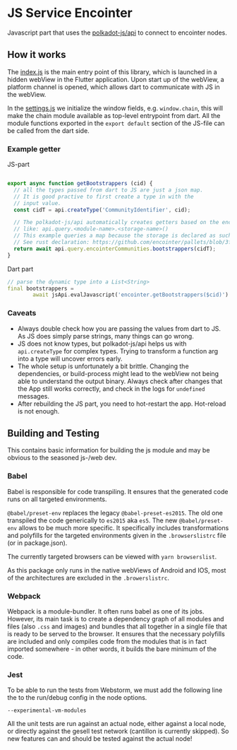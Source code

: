 # JS Service Encointer

Javascript part that uses the [polkadot-js/api](https://polkadot.js.org/docs/api/) to connect to encointer nodes.

## How it works
The [index.js](src/index.js) is the main entry point of this library, which is launched in a hidden webView in the
Flutter application. Upon start up of the webView, a platform channel is opened, which allows dart to communicate with 
JS in the webView.

In the [settings.js](src/service/settings.js) we initialize the window fields, e.g. `window.chain`, this will make the chain
module available as top-level entrypoint from dart. All the module functions exported in the `export default` section of the JS-file can be called from the dart side.

### Example getter
JS-part

```js

export async function getBootstrappers (cid) {
  // all the types passed from dart to JS are just a json map. 
  // It is good practive to first create a type in with the
  // input value.
  const cidT = api.createType('CommunityIdentifier', cid);

  // The polkadot-js/api automatically creates getters based on the encointer-node metadata, and make it queryable 
  // like: api.query.<module-name>.<storage-name>()
  // This example queries a map because the storage is declared as such, thus the function takes one argument.
  // See rust declaration: https://github.com/encointer/pallets/blob/3fc6c4fcef549d32e0ed7beb73ac940b43b25af3/communities/src/lib.rs#L395
  return await api.query.encointerCommunities.bootstrappers(cidT);
}
```

Dart part
```dart
// parse the dynamic type into a List<String>
final bootstrappers =
        await jsApi.evalJavascript('encointer.getBootstrappers($cid)').then((bs) => List<String>.from(bs as Iterable));
```

### Caveats
* Always double check how you are passing the values from dart to JS. As JS does simply parse strings, many things can go wrong.
* JS does not know types, but polkadot-js/api helps us with `api.createType` for complex types. Trying to transform a function arg into a type will uncover errors early.
* The whole setup is unfortunately a bit brittle. Changing the dependencies, or build-process might lead to the webView not being able to understand the output binary. Always check after changes that the App still works correctly, and check in the logs for `undefined` messages.
* After rebuilding the JS part, you need to hot-restart the app. Hot-reload is not enough.

## Building and Testing

This contains basic information for building the js module and may be obvious to the seasoned js-/web dev.

### Babel
Babel is responsible for code transpiling. It ensures that the generated code runs on
all targeted environments. 

`@babel/preset-env` replaces the legacy `@babel-preset-es2015`. The old one transpiled
the code generically to `es2015` aka `es5`. The new `@babel/preset-env` allows to be much
more specific. It specifically includes transformations and polyfills for the targeted environments
given in the `.browserslistrc` file (or in package.json).

The currently targeted browsers can be viewed with `yarn browserslist`.

As this package only runs in the native webViews of Android and IOS, most of the architectures are excluded
in the `.browerslistrc`.

### Webpack
Webpack is a module-bundler. It often runs babel as one of its jobs. However, its main task is to create a dependency
graph of all modules and files (also `.css` and images) and bundles that all together in a single file that is 
ready to be served to the browser. It ensures that the necessary polyfills are included and only compiles code
from the modules that is in fact imported somewhere - in other words, it builds the bare minimum of the code.

### Jest
To be able to run the tests from Webstorm, we must add the following line the to the run/debug config in the node 
options.

```
--experimental-vm-modules
```

All the unit tests are run against an actual node, either against a local node, or directly against the gesell test 
network (cantillon is currently skipped). So new features can and should be tested against the actual node!
